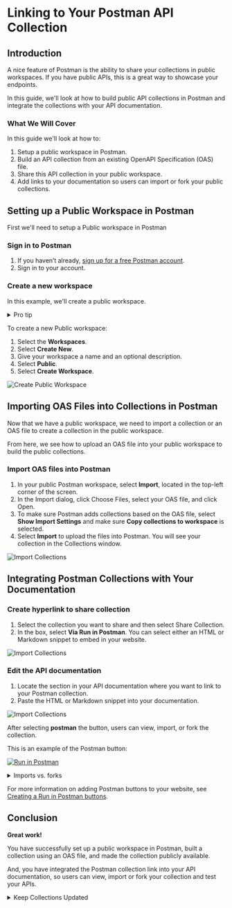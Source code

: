 # Linking to Your Postman API Collection

## Introduction

A nice feature of Postman is the ability to share your collections in public workspaces. If you have public APIs, this is a great way to showcase your endpoints.

In this guide, we'll look at how to build public API collections in Postman and integrate the collections with your API documentation.

### What We Will Cover

In this guide we'll look at how to:

1. Setup a public workspace in Postman.
2. Build an API collection from an existing OpenAPI Specification (OAS) file.
3. Share this API collection in your public workspace.
4. Add links to your documentation so users can import or fork your public collections.

## Setting up a Public Workspace in Postman

First we'll need to setup a Public workspace in Postman

### Sign in to Postman

1. If you haven’t already, [sign up for a free Postman account](https://www.postman.com/postman-account/).
2. Sign in to your account.

### Create a new workspace

In this example, we'll create a public workspace.

<details>
<summary>Pro tip</summary>
You can either create a Team workspace and change the visibility to Public, or you may create a Public Workspace, preset to Public visibility.
</details>

To create a new Public workspace:

1. Select the **Workspaces**.
2. Select **Create New**.
3. Give your workspace a name and an optional description.
4. Select **Public**.
5. Select **Create Workspace**.

![Create Public Workspace](../images/create-public-workspace.gif)

## Importing OAS Files into Collections in Postman

Now that we have a public workspace, we need to import a collection or an OAS file to create a collection in the public workspace.

From here, we see how to upload an OAS file into your public workspace to build the public collections.

### Import OAS files into Postman

1. In your public Postman workspace, select **Import**, located in the top-left corner of the screen.
2. In the Import dialog, click Choose Files,  select your OAS file, and click Open.
3. To make sure Postman adds collections based on the OAS file, select **Show Import Settings** and make sure **Copy collections to workspace** is selected.
4. Select **Import** to upload the files into Postman. You will see your collection in the Collections window.

![Import Collections](../images/import-collections.gif)

## Integrating Postman Collections with Your Documentation

### Create hyperlink to share collection

1. Select the collection you want to share and then select Share Collection.
2. In the box, select **Via Run in Postman**. You can select either an HTML or Markdown snippet to embed in your website.

![Import Collections](../images/create-link.gif)

### Edit the API documentation

1. Locate the section in your API documentation where you want to link to your Postman collection.
2. Paste the HTML or Markdown snippet into your documentation.

![Import Collections](../images/add-postman-link.gif)

After selecting **postman** the button, users can view, import, or fork the collection.

This is an example of the Postman button:

[![Run in Postman](https://run.pstmn.io/button.svg)](https://god.gw.postman.com/run-collection/27195503-915c15ac-955a-4ea5-a906-5763531e0901?action=collection%2Ffork&collection-url=entityId%3D27195503-915c15ac-955a-4ea5-a906-5763531e0901%26entityType%3Dcollection%26workspaceId%3D2ad2a275-88f1-48e0-9000-31f94a6ec50b)


<details>
<summary>Imports vs. forks</summary>
Users can either _import_ or _fork_ public collections into their own workspaces. With either an import or a fork, you are making a copy of a collection and adding it to one of your workspaces.
Regardless of if you import a collection or fork it, there is no way to sync or automate updates between the new copy in your workspace and the original collection. If the original collection is updated, you can only update your collection manually with another import or fork.
</details>


For more information on adding Postman buttons to your website, see [Creating a Run in Postman buttons](https://learning.postman.com/docs/publishing-your-api/run-in-postman/creating-run-button/#creating-a-run-in-postman-button).

## Conclusion

**Great work!**

You have successfully set up a public workspace in Postman, built a collection using an OAS file, and made the collection publicly available.

And, you have integrated the Postman collection link into your API documentation, so users can view, import or fork your collection and test your APIs.

<details>
<summary>Keep Collections Updated</summary>
Remember to update the Postman collections whenever there are changes in your APIs and to keep your API documentation. This will ensure that your users always have access to the most current version of your API.
</details>
